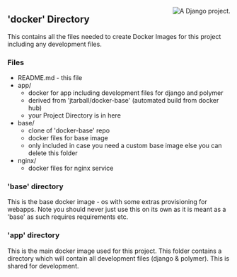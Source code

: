 <a href="http://www.djangoproject.com/" ><img src="https://www.djangoproject.com/m/img/badges/djangoproject120x25.gif" border="0" alt="A Django project." title="A Django project." style="float: right;" /></a>

## 'docker' Directory 

This contains all the files needed to create Docker Images for this project including any development files.

### Files

* README.md   - this file
* app/
  - docker for app including development files for django and polymer 
  - derived from 'jtarball/docker-base' (automated build from docker hub)
  - your Project Directory is in here
* base/     
  - clone of 'docker-base' repo
  - docker files for base image
  - only included in case you need a custom base image else you can delete this folder
* nginx/      
  - docker files for nginx service 


### 'base' directory 
This is the base docker image - os with some extras provisioning for webapps. 
Note you should never just use this on its own as it is meant as a 'base' as 
such requires requirements etc.

### 'app' directory
This is the main docker image used for this project. This folder contains a directory 
which will contain all development files (django & polymer). This is shared for development.



